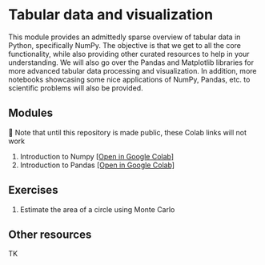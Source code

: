 # Tabular data and visualization
This module provides an admittedly sparse overview of tabular data in Python, specifically NumPy. The objective is that we get to all the core functionality, while also providing other curated resources to help in your understanding. We will also go over the Pandas and Matplotlib libraries for more advanced tabular data processing and visualization. In addition, more notebooks showcasing some nice applications of NumPy, Pandas, etc. to scientific problems will also be provided.

## Modules

🚨 Note that until this repository is made public, these Colab links will not work

1. Introduction to Numpy [[Open in Google Colab]](https://colab.research.google.com/github/matthewcarbone/Bootcamp/blob/master/notebooks/01_NumPy.ipynb)
2. Introduction to Pandas [[Open in Google Colab]](https://colab.research.google.com/github/matthewcarbone/Bootcamp/blob/master/notebooks/02_Pandas.ipynb)

## Exercises

1. Estimate the area of a circle using Monte Carlo 

## Other resources
TK
